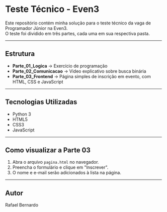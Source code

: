 # Teste Técnico - Even3

Este repositório contém minha solução para o teste técnico da vaga de Programador Júnior na Even3.  
O teste foi dividido em três partes, cada uma em sua respectiva pasta.

---

## Estrutura

- **Parte_01_Logica** → Exercício de programação
- **Parte_02_Comunicacao** → Video explicativo sobre busca binária
- **Parte_03_Frontend** → Página simples de inscrição em evento, com HTML, CSS e JavaScript

---

## Tecnologias Utilizadas
- Python 3
- HTML5
- CSS3
- JavaScript

---

## Como visualizar a Parte 03
1. Abra o arquivo `pagina.html` no navegador.
2. Preencha o formulário e clique em "Inscrever".
3. O nome e e-mail serão adicionados à lista na página.

---

## Autor
Rafael Bernardo
